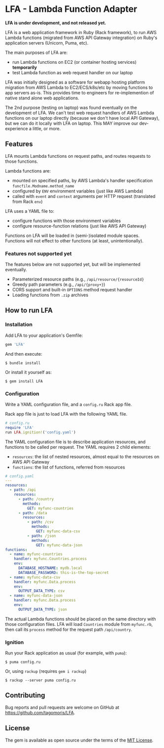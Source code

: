 # LFA - Lambda Function Adapter

**LFA is under development, and not released yet.**

LFA is a web application framework in Ruby (Rack framework), to run AWS Lambda functions (migrated from AWS API Gateway integration) on Ruby's application servers (Unicorn, Puma, etc).

The main purposes of LFA are:

* run Lambda functions on EC2 (or container hosting services) **temporarily**
* test Lambda function as web request handler on our laptop

LFA was initially designed as a software for webapp hosting platform migration from AWS Lambda to EC2/ECS/k8s/etc by moving functions to app servers as-is. This provides time to engineers for re-implemention of native stand alone web applications.

The 2nd purpose (testing on laptop) was found eventually on the development of LFA. We can't test web request handlers of AWS Lambda functions on our laptop directly (because we don't have local API Gateway), but we can do it locally with LFA on laptop. This MAY improve our dev-experience a little, or more.

## Features

LFA mounts Lambda functions on request paths, and routes requests to those functions.

Lambda functions are:

* mounted on specified paths, by AWS Lambda's handler specification `funcfile.Modname.method_name`
* configured by `ENV` environment variables (just like AWS Lambda)
* called with `event` and `context` arguments per HTTP request (translated from Rack `env`)

LFA uses a YAML file to:

* configure functions with those environment variables
* configure resource-function relations (just like AWS API Gateway)

Functions on LFA will be loaded in (semi-)isolated module spaces. Functions will not effect to other functions (at least, unintentionally).

### Features not supported yet

The features below are not supported yet, but will be implemented eventually.

* Parameterized resource paths (e.g., `/api/resource/{resourceId}`
* Greedy path parameters (e.g., `/api/{proxy+}`)
* CORS support and built-in `OPTIONS` method request handler
* Loading functions from `.zip` archives

## How to run LFA

### Installation

Add LFA to your application's Gemfile:

```ruby
gem 'LFA'
```

And then execute:

    $ bundle install

Or install it yourself as:

    $ gem install LFA

### Configuration

Write a YAML configuration file, and a `config.ru` Rack app file.

Rack app file is just to load LFA with the following YAML file.

```ruby
# config.ru
require 'LFA'
run LFA.ignition!('config.yaml')
```

The YAML configuration file is to describe application resources, and functions to be called per request. The YAML requires 2 child elements:

* `resources`: the list of nested resources, almost equal to the resources on AWS API Gateway
* `functions`: the list of functions, referred from resources

```yaml
# config.yaml
---
resources:
  - path: /api
    resources:
      - path: /country
        methods:
          GET: myfunc-countries
      - path: /data
        resources:
          - path: /csv
            methods:
              GET: myfunc-data-csv
          - path: /json
            methods:
              GET: myfunc-data-json
functions:
  - name: myfunc-countries
    handler: myfunc.Countries.process
    env:
      DATABASE_HOSTNAME: mydb.local
      DATABASE_PASSWORD: this-is-the-top-secret
  - name: myfunc-data-csv
    handler: myfunc.Data.process
    env:
      OUTPUT_DATA_TYPE: csv
  - name: myfunc-data-json
    handler: myfunc.Data.process
    env:
      OUTPUT_DATA_TYPE: json
```

The actual Lambda functions should be placed on the same directory with those configuration files.
LFA will load `Countries` module from `myfunc.rb`, then call its `process` method for the request path `/api/country`.

### Ignition

Run your Rack application as usual (for example, with `puma`):

    $ puma config.ru

Or, using `rackup` (requires `gem i rackup`)

    $ rackup --server puma config.ru

## Contributing

Bug reports and pull requests are welcome on GitHub at https://github.com/tagomoris/LFA.

## License

The gem is available as open source under the terms of the [MIT License](https://opensource.org/licenses/MIT).
